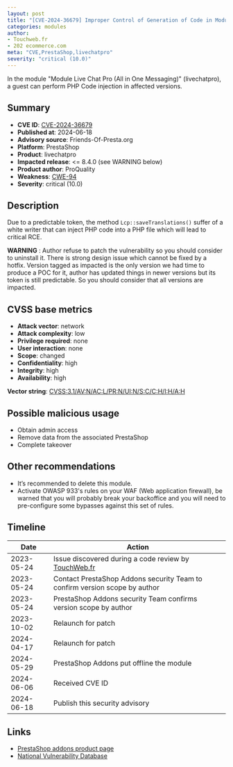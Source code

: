 ```yaml
---
layout: post
title: "[CVE-2024-36679] Improper Control of Generation of Code in Module Live Chat Pro (All in One Messaging) module for PrestaShop"
categories: modules
author:
- Touchweb.fr
- 202 ecommerce.com
meta: "CVE,PrestaShop,livechatpro"
severity: "critical (10.0)"
---
```


In the module "Module Live Chat Pro (All in One Messaging)" (livechatpro), a guest can perform PHP Code injection in affected versions.

## Summary

* **CVE ID**: [CVE-2024-36679](https://cve.mitre.org/cgi-bin/cvename.cgi?name=CVE-2024-36679)
* **Published at**: 2024-06-18
* **Advisory source**: Friends-Of-Presta.org
* **Platform**: PrestaShop
* **Product**: livechatpro
* **Impacted release**: <= 8.4.0 (see WARNING below)
* **Product author**: ProQuality
* **Weakness**: [CWE-94](https://cwe.mitre.org/data/definitions/94.html)
* **Severity**: critical (10.0)

## Description

Due to a predictable token, the method `Lcp::saveTranslations()` suffer of a white writer that can inject PHP code into a PHP file which will lead to critical RCE.

**WARNING** : Author refuse to patch the vulnerability so you should consider to uninstall it. There is strong design issue which cannot be fixed by a hotfix. Version tagged as impacted is the only version we had time to produce a POC for it, author has updated things in newer versions but its token is still predictable. So you should consider that all versions are impacted.

## CVSS base metrics

* **Attack vector**: network
* **Attack complexity**: low
* **Privilege required**: none
* **User interaction**: none
* **Scope**: changed
* **Confidentiality**: high
* **Integrity**: high
* **Availability**: high

**Vector string**: [CVSS:3.1/AV:N/AC:L/PR:N/UI:N/S:C/C:H/I:H/A:H](https://nvd.nist.gov/vuln-metrics/cvss/v3-calculator?vector=AV:N/AC:L/PR:N/UI:N/S:C/C:H/I:H/A:H)

## Possible malicious usage

* Obtain admin access
* Remove data from the associated PrestaShop
* Complete takeover

## Other recommendations

* It’s recommended to delete this module.
* Activate OWASP 933's rules on your WAF (Web application firewall), be warned that you will probably break your backoffice and you will need to pre-configure some bypasses against this set of rules.


## Timeline

| Date | Action |
|--|--|
| 2023-05-24 | Issue discovered during a code review by [TouchWeb.fr](https://www.touchweb.fr) |
| 2023-05-24 | Contact PrestaShop Addons security Team to confirm version scope by author |
| 2023-05-24 | PrestaShop Addons security Team confirms version scope by author |
| 2023-10-02 | Relaunch for patch |
| 2024-04-17 | Relaunch for patch |
| 2024-05-29 | PrestaShop Addons put offline the module |
| 2024-06-06 | Received CVE ID |
| 2024-06-18 | Publish this security advisory |



## Links

* [PrestaShop addons product page](https://addons.prestashop.com/fr/support-chat-online/18967-live-chat-pro-all-in-one-messaging.html)
* [National Vulnerability Database](https://nvd.nist.gov/vuln/detail/CVE-2024-36679)
